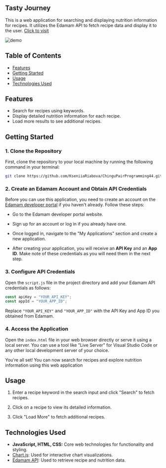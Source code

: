## Tasty Journey 

This is a web application for searching and displaying nutrition information for recipes. It utilizes the Edamam API to fetch recipe data and display it to the user.
 [Click to visit](tasty-journey.netlify.app/)


![demo](https://github.com/KseniiaRiabova/Tasty-Journey/blob/main/TastyJourney/utils/demo.gif)

## Table of Contents

- [Features](#features)
- [Getting Started](#getting-started)
- [Usage](#usage)
- [Technologies Used](#technologies-used)

## Features

- Search for recipes using keywords.
- Display detailed nutrition information for each recipe.
- Load more results to see additional recipes.
## Getting Started

### 1. Clone the Repository

First, clone the repository to your local machine by running the following command in your terminal:

```bash
git clone https://github.com/KseniiaRiabova/ChinguPairProgramming44.git
````

### 2. Create an Edamam Account and Obtain API Credentials
Before you can use this application, you need to create an account on the [Edamam developer portal](https://developer.edamam.com/) if you haven't already. Follow these steps:

* Go to the Edamam developer portal website.

* Sign up for an account or log in if you already have one.

* Once logged in, navigate to the "My Applications" section and create a new application.

* After creating your application, you will receive an **API Key** and an **App ID**. Make note of these credentials as you will need them in the next step.

### 3. Configure API Credentials

Open the `script.js` file in the project directory and add your Edamam API credentials as follows:

```javascript
const apiKey = "YOUR_API_KEY";
const appId = "YOUR_APP_ID";
```

Replace `"YOUR_API_KEY"` and `"YOUR_APP_ID"` with the API Key and App ID you obtained from Edamam.

### 4. Access the Application

Open the `index.html` file in your web browser directly or serve it using a local server. You can use a tool like "Live Server" for Visual Studio Code or any other local development server of your choice.

You're all set! You can now search for recipes and explore nutrition information using this web application

## Usage
1. Enter a recipe keyword in the search input and click "Search" to fetch recipes.

2. Click on a recipe to view its detailed information.

3. Click "Load More" to fetch additional recipes.

## Technologies Used

- **JavaScript, HTML, CSS:** Core web technologies for functionality and styling.
- [Chart.js](https://www.chartjs.org/): Used for interactive chart visualizations.
- [Edamam API](https://developer.edamam.com/): Used to retrieve recipe and nutrition data.
